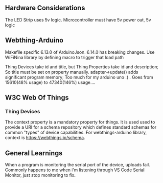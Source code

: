 
## Hardware Considerations
  The LED Strip uses 5v logic. Microcontroller must have 5v power out, 5v logic 

## Webthing-Arduino
  Makefile specific 6.13.0 of ArduinoJson. 6.14.0 has breaking changes.
  Use WiFiNina library by defining macro to trigger that load path

  Thing Devices take id and title, but Thing Properties take id and description; So title must be set on property manually.
  adapter->update() adds significant program memory; Too much for my arduino uno :( . Goes from 15610(48% usage) to 47340(146%) usage....

  ## W3C Web Of Things
  ### Thing Devices 
  The context property is a mandatory property for things. It is used used to provide a URI for a schema repository which defines standard schemas for common "types" of device capabilities. For webthings-arduino library, context is https://webthings.io/schema.

## General Learnings
  When a program is monitoring the serial port of the device, uploads fail. Commonly happens to me when I'm listening through VS Code Serial Monitor, just stop monitoring to fix.

